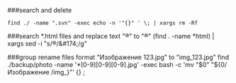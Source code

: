 ###search and delete

    find ./ -name ".svn" -exec echo -n '"{}" ' \; | xargs rm -Rf

###search *.html files and replace text "®" to "&#174;" 
    (find . -name *html) | xargs sed -i "s/®/\&#174;/g"

###group rename files format "Изображение 123.jpg" to "img_123.jpg"
    find ./backup/photo -name '*[0-9][0-9][0-9].jpg' -exec bash -c 'mv "$0" "${0/Изображение /img_}"' {} \;

